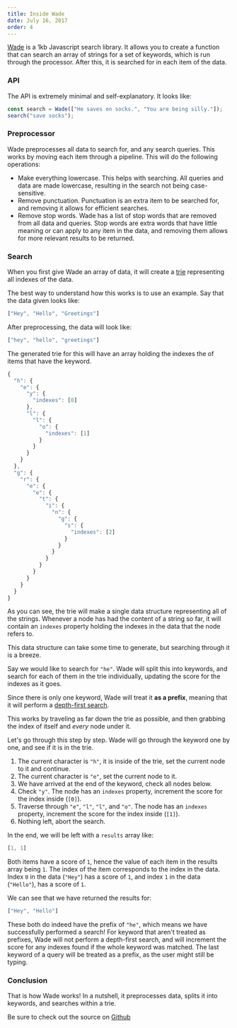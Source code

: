 ```yaml
---
title: Inside Wade
date: July 16, 2017
order: 4
---
```


[Wade](https://github.com/KingPixil/wade) is a 1kb Javascript search library. It allows you to create a function that can search an array of strings for a set of keywords, which is run through the processor. After this, it is searched for in each item of the data.

### API

The API is extremely minimal and self-explanatory. It looks like:

```js
const search = Wade(["He saves on socks.", "You are being silly."]);
search("save socks");
```

### Preprocessor

Wade preprocesses all data to search for, and any search queries. This works by moving each item through a pipeline. This will do the following operations:

* Make everything lowercase.
  This helps with searching. All queries and data are made lowercase, resulting in the search not being case-sensitive.
* Remove punctuation.
  Punctuation is an extra item to be searched for, and removing it allows for efficient searches.
* Remove stop words.
  Wade has a list of stop words that are removed from all data and queries. Stop words are extra words that have little meaning or can apply to any item in the data, and removing them allows for more relevant results to be returned.

### Search

When you first give Wade an array of data, it will create a [trie](https://en.wikipedia.org/wiki/Trie) representing all indexes of the data.

The best way to understand how this works is to use an example. Say that the data given looks like:

```js
["Hey", "Hello", "Greetings"]
```

After preprocessing, the data will look like:

```js
["hey", "hello", "greetings"]
```

The generated trie for this will have an array holding the indexes the of items that have the keyword.

```js
{
  "h": {
    "e": {
      "y": {
        "indexes": [0]
      },
      "l": {
        "l": {
          "o": {
            "indexes": [1]
          }
        }
      }
    }
  },
  "g": {
    "r": {
      "e": {
        "e": {
          "t": {
            "i": {
              "n": {
                "g": {
                  "s": {
                    "indexes": [2]
                  }
                }
              }
            }
          }
        }
      }
    }
  }
}
```

As you can see, the trie will make a single data structure representing all of the strings. Whenever a node has had the content of a string so far, it will contain an `indexes` property holding the indexes in the data that the node refers to.

This data structure can take some time to generate, but searching through it is a breeze.

Say we would like to search for `"he"`. Wade will split this into keywords, and search for each of them in the trie individually, updating the score for the indexes as it goes.

Since there is only one keyword, Wade will treat it **as a prefix**, meaning that it will perform a [depth-first search](https://en.wikipedia.org/wiki/Depth-first_search).

This works by traveling as far down the trie as possible, and then grabbing the index of itself and _every_ node under it.

Let's go through this step by step. Wade will go through the keyword one by one, and see if it is in the trie.

1. The current character is `"h"`, it is inside of the trie, set the current node to it and continue.
2. The current character is `"e"`, set the current node to it.
3. We have arrived at the end of the keyword, check all nodes below.
4. Check `"y"`.
   The node has an `indexes` property, increment the score for the index inside (`[0]`).
5. Traverse through `"e"`, `"l"`, `"l"`, and `"o"`.
   The node has an `indexes` property, increment the score for the index inside (`[1]`).
6. Nothing left, abort the search.

In the end, we will be left with a `results` array like:

```js
[1, 1]
```

Both items have a score of `1`, hence the value of each item in the results array being `1`. The index of the item corresponds to the index in the data. Index `0` in the data (`"Hey"`) has a score of `1`, and index `1` in the data (`"Hello"`), has a score of `1`.

We can see that we have returned the results for:

```js
["Hey", "Hello"]
```

These both do indeed have the prefix of `"he"`, which means we have successfully performed a search! For keyword that aren't treated as prefixes, Wade will not perform a depth-first search, and will increment the score for any indexes found if the whole keyword was matched. The last keyword of a query will be treated as a prefix, as the user might still be typing.

### Conclusion

That is how Wade works! In a nutshell, it preprocesses data, splits it into keywords, and searches within a trie.

Be sure to check out the source on [Github](https://github.com/KingPixil/wade)
